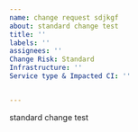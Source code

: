 ```yaml
---
name: change request sdjkgf
about: standard change test
title: ''
labels: ''
assignees: ''
Change Risk: Standard
Infrastructure: ''
Service type & Impacted CI: ''


---
```


standard change test
